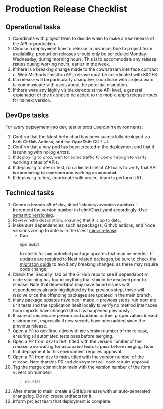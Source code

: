 # Production Release Checklist

## Operational tasks
1. Coordinate with project team to decide when to make a new release of the API to production.
2. Choose a deployment time to release in advance. Due to project team availability, production releases should only be scheduled Monday-Wednesday, during morning hours. This is to accommodate any release issues during working hours, earlier in the week.
3. If there is a breaking change made to the downstream interface contract of Web Methods Passthru API, release must be coordinated with KKCFS.
4. If a release will be particularly disruptive, coordinate with project team to communicate with users about the potential disruption.
5. If there were any highly visible defects at the API level, a general explanation of the fix should be added to the mobile app's release notes for its next version.

## DevOps tasks
For every deployment into dev, test or prod OpenShift environments:
1. Confirm that the latest helm chart has been sucessfully deployed via both GitHub Actions, and the OpenShift CLI / UI.
2. Confirm that a new pod has been created in the deployment and that it is running with no log errors.
3. If deploying to prod, wait for some traffic to come through to verify working status of APIs.
4. If deploying to dev or test, run a limited set of API calls to verify that API is connecting to upstream and working as expected.
5. If deploying to test, coordinate with project team to perform UAT.

## Technical tasks
1. Create a branch off of dev, titled 'release/v\<version number\>'. Increment the version number in helm/Chart.yaml accordingly. Use [semantic versioning](https://semver.org/).
2. Review helm description, ensuring that it is up to date.
3. Make sure dependencies, such as packages, Github actions, and Node versions are up to date with the latest [minor release](https://semver.org/).
	- Run 
		```bash
		npm audit
		```
		to check for any potential package updates that may be needed. If updates are required to Nest related packages, be sure to check the [migration guide](https://docs.nestjs.com/migration-guide) to avoid any breaking changes, as these may require code change.
4. Check the 'Security' tab on the GitHub repo to see if dependabot or code scanning has found anything that should be resolved prior to release. Note that dependabot may have found issues with dependencies already highlighted by the previous step, these will resolve once the offending packages are updated in the main branch.
5. If any package updates have been made in previous steps, run both the unit tests and the application itself locally to verify no method interfaces from imports have changed (this has happened previously).
6. Ensure all secrets are present and updated to their proper values in each environment, especially if new secrets have been added since the previous release.
7. Open a PR to dev first, titled with the version number of the release, ensuring all automated tests pass before merging.
8. Open a PR from dev to test, titled with the version number of the release, also waiting for automated tests to pass before merging. Note that deployment to this environment requires approval.
9. Open a PR from dev to main, titled with the version number of the release. Note that this PR and deployment will each require approval.
10. Tag the merge commit into main with the version number of the form v\<version number\> 
	> ex: v1.0
11. After merge to main, create a GitHub release with an auto-generated changelog. Do not create artifacts for it.
12. Inform project team that deployment is complete.
